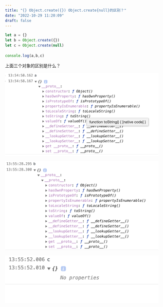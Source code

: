 ```yaml
---
title: "{} Object.create({}) Object.create{null}的区别？"
date: "2022-10-29 11:20:09"
draft: false
---
```


```js
let a = {}
let b = Object.create({})
let c = Object.create(null)

console.log(a,b,c)
```

上面三个对象的区别是什么？

![](2022-10-29-11-21-09.png)

![](2022-10-29-11-21-17.png)

![](2022-10-29-11-22-11.png)